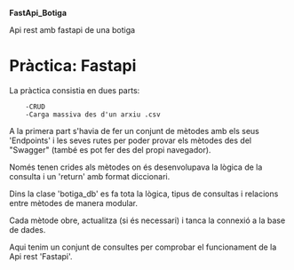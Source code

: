 **FastApi_Botiga**

Api rest amb fastapi de una botiga

# Pràctica: Fastapi
La pràctica consistia en dues parts:
        
        -CRUD
        -Carga massiva des d'un arxiu .csv

A la primera part s'havia de fer un conjunt de mètodes amb els seus 'Endpoints' i les seves rutes per poder provar els mètodes des del "Swagger" (també es pot fer des del propi navegador).

Només tenen crides als mètodes on és desenvolupava la lògica de la consulta i un 'return' amb format diccionari.

Dins la clase 'botiga_db' es fa tota la lògica, tipus de consultas i relacions entre mètodes de manera modular.

Cada mètode obre, actualitza (si és necessari) i tanca la connexió a la base de dades.

Aqui tenim un conjunt de consultes per comprobar el funcionament de la Api rest 'Fastapi'.

